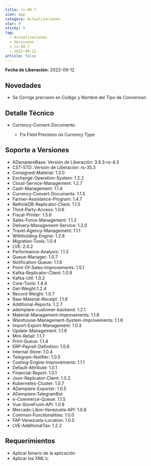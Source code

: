 ```yaml
---
title: rs-49.7
icon: app
category: Actualizaciones
star: 9
sticky: 9
tag:
  - Actualizaciones
  - Versiones
  - rs-49.7
  - 2022-09-12
article: false
---
```


**Fecha de Liberación:** 2022-09-12

## Novedades

- Se Corrige precision en Codigo y Nombre del Tipo de Conversion

## Detalle Técnico

- Currency-Convert-Documents:

  - Fix Field Precision on Currency Type

## Soporte a Versiones

- ADempiereBase: Versión de Liberación: 3.9.3-rs-4.3
- CST-STD: Versión de Liberación: rs-35.3
- Consigned-Material: 1.3.0
- Exchange-Operation-System: 1.2.2
- Cloud-Service-Management: 1.2.7
- Cash-Management: 1.1.4
- Currency-Convert-Documents: 1.1.5
- Farmer-Assistance-Program: 1.4.7
- RethinkDB-Replicator-Client: 1.1.5
- Third-Party-Access: 1.0.6
- Fiscal-Printer: 1.5.6
- Sales-Force-Management: 1.1.2
- Delivery-Management-Service: 1.2.0
- Travel-Agency-Management: 1.1.1
- Withholding-Engine: 1.2.8
- Migration-Tools: 1.0.4
- LVE: 2.0.2
- Performance-Analysis: 1.1.3
- Queue-Manager: 1.0.7
- Notification-Queue: 1.1.6
- Point-Of-Sales-Improvements: 1.5.1
- Kafka-Replicator-Client: 1.0.9
- Kafka-Util: 1.0.2
- Core-Tools: 1.4.4
- Get-Weight:1.2.4
- Record-Weight: 1.0.7
- Raw-Material-Receipt: 1.1.6
- Additional-Reports: 1.2.7
- adempiere-customer-backend: 1.2.1
- Material-Management-Improvements: 1.1.6
- Warehouse-Management-System-Improvements: 1.1.6
- Import-Export-Management: 1.0.3
- Update-Management: 1.1.9
- Mini-Retail: 1.1.7
- Print-Queue: 1.1.4
- ERP-Payroll-Definition: 1.0.6
- Internal-Store: 1.0.4
- Telegram-Notifier: 1.0.5
- Costing-Engine-Improvements: 1.1.1
- Default-Attribute: 1.0.1
- Financial-Report: 1.0.1
- Json-Replicator-Client: 1.0.2
- Kubernetes-Cluster: 1.0.7
- ADempiere-Exporter: 1.0.5
- ADempiere-TelegramBot
- e-Commerce-Queue: 1.1.5
- Vue-StoreFront-API: 1.0.9
- Mercado-Libre-Venezuela-API: 1.0.8
- Common-Functionalities: 1.0.0
- FAP-Venezuela-Location: 1.0.5
- LVE-AdditionalTax: 1.2.2

## Requerimientos

- Aplicar binario de la aplicación
- Aplicar los XML's: